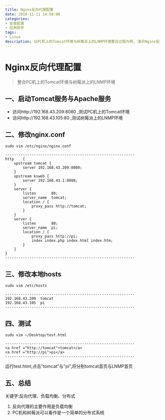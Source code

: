 ```yaml
---
title: Nginx反向代理配置
date: 2018-11-11 14:50:00
categories:
- 安装配置
- 应用软件
tags: 
- Linux
description: 以PC机上的Tomcat环境与树莓派上的LNMP环境整合过程为例, 演示Nginx反向代理简单配置过程
---
```


# Nginx反向代理配置
> 整合PC机上的Tomcat环境与树莓派上的LNMP环境

## 一、启动Tomcat服务与Apache服务
- 访问http://192.168.43.209:8080 ,测试PC机上的Tomcat环境
- 访问http://192.168.43.105:80 ,测试树莓派上的LNMP环境

## 二、修改nginx.conf
`sudo vim /etc/nginx/nginx.conf `

    -----------------------------------------------------------
    http    {
        upstream tomcat {  
            server 192.168.43.209:8080;  
        } 
        upstream ksweb {
            server 192.168.43.1:8888;
        }
        server {
            listen       80;
            server_name  tomcat;
            location / {
                proxy_pass http://tomcat;  
            }
        }
        server {
            listen       80;
            server_name  pi;
            location / {
                proxy_pass http://pi; 
                index index.php index.html index.htm;	
            }
        }
    }
    -----------------------------------------------------------
    
## 三、修改本地hosts
`sudo vim /etc/hosts `

    -----------------------------------------------------------
    192.168.43.209	tomcat
    192.168.43.105	pi
    -----------------------------------------------------------

## 四、测试
`sudo vim ~/Desktop/test.html`

    -----------------------------------------------------------
    <a href ="http://tomcat">tomcat</a>
    <a href ="http://pi">pi</a>
    -----------------------------------------------------------
    
运行test.html,点击"tomcat"与"pi",将分别tomcat首页与LNMP首页

## 五、总结
关键字:反向代理、负载均衡、分布式
1. 反向代理的主要作用是负载均衡
2. PC机和树莓派可以看作是一个简单的分布式系统
